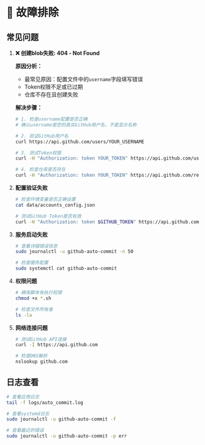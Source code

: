 # 🔧 故障排除

## 常见问题

1. **❌ 创建blob失败: 404 - Not Found**
   
   **原因分析：**
   - 最常见原因：配置文件中的`username`字段填写错误
   - Token权限不足或已过期
   - 仓库不存在且创建失败
   
   **解决步骤：**
   ```bash
   # 1. 检查username配置是否正确
   # 确认username是您的真实GitHub用户名，不是显示名称
   
   # 2. 验证GitHub用户名
   curl https://api.github.com/users/YOUR_USERNAME
   
   # 3. 测试Token权限
   curl -H "Authorization: token YOUR_TOKEN" https://api.github.com/user
   
   # 4. 检查仓库是否存在
   curl -H "Authorization: token YOUR_TOKEN" https://api.github.com/repos/YOUR_USERNAME/YOUR_REPO
   ```

2. **配置验证失败**
   ```bash
   # 检查环境变量是否正确设置
   cat data/accounts_config.json
   
   # 测试GitHub Token是否有效
   curl -H "Authorization: token $GITHUB_TOKEN" https://api.github.com/user
   ```

3. **服务启动失败**
   ```bash
   # 查看详细错误信息
   sudo journalctl -u github-auto-commit -n 50
   
   # 检查服务配置
   sudo systemctl cat github-auto-commit
   ```

4. **权限问题**
   ```bash
   # 确保脚本有执行权限
   chmod +x *.sh
   
   # 检查文件所有者
   ls -la
   ```

5. **网络连接问题**
   ```bash
   # 测试GitHub API连接
   curl -I https://api.github.com
   
   # 检查DNS解析
   nslookup github.com
   ```

## 日志查看

```bash
# 查看应用日志
tail -f logs/auto_commit.log

# 查看systemd日志
sudo journalctl -u github-auto-commit -f

# 查看最近的错误
sudo journalctl -u github-auto-commit -p err
```